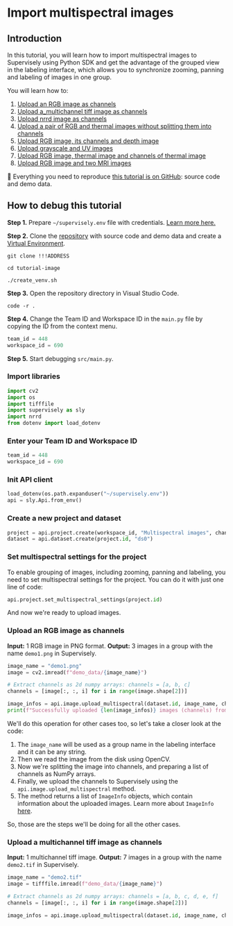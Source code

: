 # Import multispectral images

## Introduction

In this tutorial, you will learn how to import multispectral images to Supervisely using Python SDK and get the advantage of the grouped view in the labeling interface, which allows you to synchronize zooming, panning and labeling of images in one group.

You will learn how to:
1. [Upload an RGB image as channels](#upload-an-rgb-image-as-channels)
2. [Upload a_multichannel tiff image as channels](#upload-a-multichannel-tiff-image-as-channels)
3. [Upload nrrd image as channels](#upload-nrrd-image-as-channels)
4. [Upload a pair of RGB and thermal images without splitting them into channels](#upload-a-pair-of-rgb-and-thermal-images-without-splitting-them-into-channels)
5. [Upload RGB image, its channels and depth image](#upload-rgb-image-its-channels-and-depth-image)
6. [Upload grayscale and UV images](#upload-grayscale-and-uv-images)
7. [Upload RGB image, thermal image and channels of thermal image](#upload-rgb-image-thermal-image-and-channels-of-thermal-image)
8. [Upload RGB image and two MRI images](#upload-rgb-image-and-two-mri-images)

📗 Everything you need to reproduce [this tutorial is on GitHub](!!!ADDRESS): source code and demo data.

## How to debug this tutorial

**Step 1.** Prepare `~/supervisely.env` file with credentials. [Learn more here.](../../basics-of-authentication.md)

**Step 2.** Clone the [repository](!!!ADDRESS) with source code and demo data and create a [Virtual Environment](https://docs.python.org/3/library/venv.html).

```
git clone !!!ADDRESS

cd tutorial-image

./create_venv.sh
```


**Step 3.** Open the repository directory in Visual Studio Code.

```
code -r .
```

**Step 4.** Change the Team ID and Workspace ID in the `main.py` file by copying the ID from the context menu.

```python
team_id = 448
workspace_id = 690
```

**Step 5.** Start debugging `src/main.py`.

### Import libraries

```python
import cv2
import os
import tifffile
import supervisely as sly
import nrrd
from dotenv import load_dotenv
```

### Enter your Team ID and Workspace ID

```python
team_id = 448
workspace_id = 690
```

### Init API client

```python
load_dotenv(os.path.expanduser("~/supervisely.env"))
api = sly.Api.from_env()
```

### Create a new project and dataset

```python
project = api.project.create(workspace_id, "Multispectral images", change_name_if_conflict=True)
dataset = api.dataset.create(project.id, "ds0")
```

### Set multispectral settings for the project

To enable grouping of images, including zooming, panning and labeling, you need to set multispectral settings for the project.
You can do it with just one line of code:

```python
api.project.set_multispectral_settings(project.id)
```

And now we're ready to upload images.

### Upload an RGB image as channels

**Input:** 1 RGB image in PNG format.
**Output:** 3 images in a group with the name `demo1.png` in Supervisely.


```python
image_name = "demo1.png"
image = cv2.imread(f"demo_data/{image_name}")

# Extract channels as 2d numpy arrays: channels = [a, b, c]
channels = [image[:, :, i] for i in range(image.shape[2])]

image_infos = api.image.upload_multispectral(dataset.id, image_name, channels)
print(f"Successfully uploaded {len(image_infos)} images (channels) from {image_name}")
```

We'll do this operation for other cases too, so let's take a closer look at the code:

1. The `image_name` will be used as a group name in the labeling interface and it can be any string.
2. Then we read the image from the disk using OpenCV.
3. Now we're splitting the image into channels, and preparing a list of channels as NumPy arrays.
4. Finally, we upload the channels to Supervisely using the `api.image.upload_multispectral` method.
5. The method returns a list of `ImageInfo` objects, which contain information about the uploaded images. Learn more about `ImageInfo` [here](https://supervisely.readthedocs.io/en/latest/sdk/supervisely.api.image_api.ImageInfo.html).

So, those are the steps we'll be doing for all the other cases.

### Upload a multichannel tiff image as channels

**Input:** 1 multichannel tiff image.
**Output:** 7 images in a group with the name `demo2.tif` in Supervisely.

```python
image_name = "demo2.tif"
image = tifffile.imread(f"demo_data/{image_name}")

# Extract channels as 2d numpy arrays: channels = [a, b, c, d, e, f]
channels = [image[:, :, i] for i in range(image.shape[2])]

image_infos = api.image.upload_multispectral(dataset.id, image_name, channels)
```